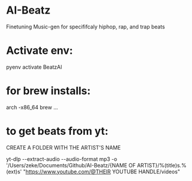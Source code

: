# AI-Beatz

Finetuning Music-gen for specififcaly hiphop, rap, and trap beats

# Activate env:

pyenv activate BeatzAI

# for brew installs:

arch -x86_64 brew ...

# to get beats from yt:

CREATE A FOLDER WITH THE ARTIST'S NAME

yt-dlp --extract-audio --audio-format mp3 -o '/Users/zeke/Documents/Github/AI-Beatz/{NAME OF ARTIST}/%(title)s.%(ext)s' "https://www.youtube.com/@THEIR YOUTUBE HANDLE/videos"
